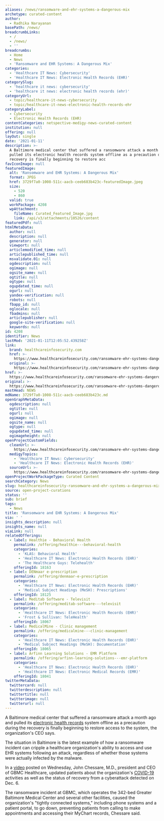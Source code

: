 ```yaml
---
aliases: /news/ransomware-and-ehr-systems-a-dangerous-mix
archetype: curated-content
author:
  - Radhika Narayanan
basePath: /news/
breadcrumbLinks:
  - /
  - /news/
  - ''
breadcrumbs:
  - Home
  - News
  - 'Ransomware and EHR Systems: A Dangerous Mix'
categories:
  - 'Healthcare IT News: Cybersecurity'
  - 'Healthcare IT News: Electronic Health Records (EHR)'
categorySlug:
  - 'healthcare it news: cybersecurity'
  - 'healthcare it news: electronic health records (ehr)'
categoryUrl:
  - topic/healthcare-it-news-cybersecurity
  - topic/healthcare-it-news-electronic-health-records-ehr
categoryLabel:
  - Cybersecurity
  - Electronic Health Records (EHR)
contentCategories: netspective-medigy-news-curated-content
institution: null
offering: null
layOut: single
date: '2021-01-11'
description: >-
  A Baltimore medical center that suffered a ransomware attack a month ago and
  pulled its electronic health records system offline as a precaution during the
  recovery is finally beginning to restore acc
favIconImage: null
featuredImage:
  alt: 'Ransomware and EHR Systems: A Dangerous Mix'
  format: JPEG
  href: 3729f7a0-1008-511c-aacb-ceeb683b423c-featuredImage.jpeg
  size:
    - 520
    - 860
  valid: true
  workPackage: 4208
  wpAttachment:
    fileName: Curated_Featured_Image.jpg
    link: /api/v3/attachments/10526/content
featuredPdf: null
htmlMetaData:
  author: null
  description: null
  generator: null
  viewport: null
  articlemodified_time: null
  articlepublished_time: null
  msvalidate.01: null
  ogdescription: null
  ogimage: null
  ogsite_name: null
  ogtitle: null
  ogtype: null
  ogupdated_time: null
  ogurl: null
  yandex-verification: null
  robots: null
  fbapp_id: null
  oglocale: null
  fbadmins: null
  articlepublisher: null
  google-site-verification: null
  keywords: null
id: 4208
identifier: News
lastMod: '2021-01-11T12:05:52.439258Z'
link:
  brand: healthcareinfosecurity.com
  href: >-
    https://www.healthcareinfosecurity.com/ransomware-ehr-systems-dangerous-mix-a-15731
  original: >-
    https://www.healthcareinfosecurity.com/ransomware-ehr-systems-dangerous-mix-a-15731
href: >-
  https://www.healthcareinfosecurity.com/ransomware-ehr-systems-dangerous-mix-a-15731
original: >-
  https://www.healthcareinfosecurity.com/ransomware-ehr-systems-dangerous-mix-a-15731
mastHead: NEWS
mdName: 3729f7a0-1008-511c-aacb-ceeb683b423c.md
openGraphMetaData:
  ogdescription: null
  ogtitle: null
  ogurl: null
  ogimage: null
  ogsite_name: null
  ogtype: null
  ogupdated_time: null
  ogimageheight: null
openProjectCustomFields:
  cleanUrl: >-
    https://www.healthcareinfosecurity.com/ransomware-ehr-systems-dangerous-mix-a-15731
  medigyTopics:
    - 'Healthcare IT News: Cybersecurity'
    - 'Healthcare IT News: Electronic Health Records (EHR)'
  sourceUrl: >-
    https://www.healthcareinfosecurity.com/ransomware-ehr-systems-dangerous-mix-a-15731
openProjectWorkPackageType: Curated Content
searchCategory: News
slug: healthcareinfosecurity-ransomware-and-ehr-systems-a-dangerous-mix
source: open-project-curations
status: ''
sub: brief
tags:
  - News
title: 'Ransomware and EHR Systems: A Dangerous Mix'
via: ' '
insights_description: null
insights_name: null
viaLink: null
relatedOfferings:
  - label: Healthie - Behavioral Health
    permalink: /offering/healthie---behavioral-health
    categories:
      - 'KLAS: Behavioral Health'
      - 'Healthcare IT News: Electronic Health Records (EHR)'
      - 'The Healthcare Guys: Telehealth'
    offeringId: 18163
  - label: DENmaar e-prescription
    permalink: /offering/denmaar-e-prescription
    categories:
      - 'Healthcare IT News: Electronic Health Records (EHR)'
      - 'Medical Subject Headings (MeSH): Prescriptions'
    offeringId: 18125
  - label: Meditab Software - Televisit
    permalink: /offering/meditab-software---televisit
    categories:
      - 'Healthcare IT News: Electronic Health Records (EHR)'
      - 'Frost & Sullivan: TeleHealth'
    offeringId: 18067
  - label: MedicalMine - Clinic management
    permalink: /offering/medicalmine---clinic-management
    categories:
      - 'Healthcare IT News: Electronic Health Records (EHR)'
      - 'Medical Subject Headings (MeSH): Documentation'
    offeringId: 18065
  - label: Arfinn Learning Solutions - EMR Platform
    permalink: /offering/arfinn-learning-solutions---emr-platform
    categories:
      - 'Healthcare IT News: Electronic Health Records (EHR)'
      - 'Healthcare IT News: Electronic Medical Records (EMR)'
    offeringId: 18041
twitterMetaData:
  twittercard: null
  twitterdescription: null
  twittertitle: null
  twitterimage: null
  twitterurl: null
---
```

<p>A Baltimore medical center that suffered a ransomware attack a month ago and pulled its <a href="http://www.healthcareinfosecurity.com/electronic-health-records-c-252">electronic health records</a> system offline as a precaution during the recovery is finally beginning to restore access to the system, the organization's CEO says.</p><p>The situation in Baltimore is the latest example of how a ransomware incident can cripple a healthcare organization's ability to access and use EHR systems following an attack, regardless of whether those systems were actually infected by the malware.</p><p>In a <a href="https://www.gbmc.org/dr-chessare-covid-update-01-06-2021">video</a> posted on Wednesday, John Chessare, M.D., president and CEO of GBMC Healthcare, updated patients about the organization's <a href="http://covid19.inforisktoday.com/">COVID-19</a> activities as well as the status of recovery from a cyberattack detected on Dec. 6.</p><p>The ransomware incident at GBMC, which operates the 342-bed Greater Baltimore Medical Center and several other facilities, caused the organization's "tightly connected systems," including phone systems and a patient portal, to go down, preventing patients from calling to make appointments and accessing their MyChart records, Chessare said.</p>